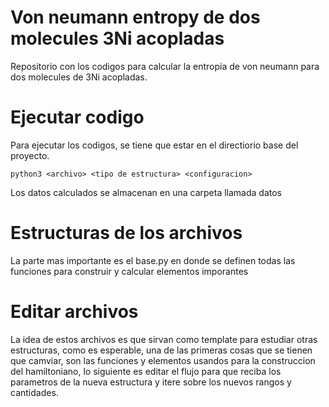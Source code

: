 # Von neumann entropy de dos molecules 3Ni acopladas

Repositorio con los codigos para calcular la entropia de von neumann para dos molecules de 3Ni acopladas.


# Ejecutar codigo
Para ejecutar los codigos, se tiene que estar en el directiorio base del proyecto.

`
python3 <archivo> <tipo de estructura> <configuracion>
`

Los datos calculados se almacenan en una carpeta llamada datos

# Estructuras de los archivos
La parte mas importante es el base.py en donde se definen todas las funciones para construir y calcular elementos imporantes

# Editar archivos
La idea de estos archivos es que sirvan como template para estudiar otras estructuras, como es esperable, una de las primeras cosas que se tienen que camviar, son las funciones y elementos usandos para la construccion del hamiltoniano, lo siguiente es editar el flujo para que reciba los parametros de la nueva estructura y itere sobre los nuevos rangos y cantidades.